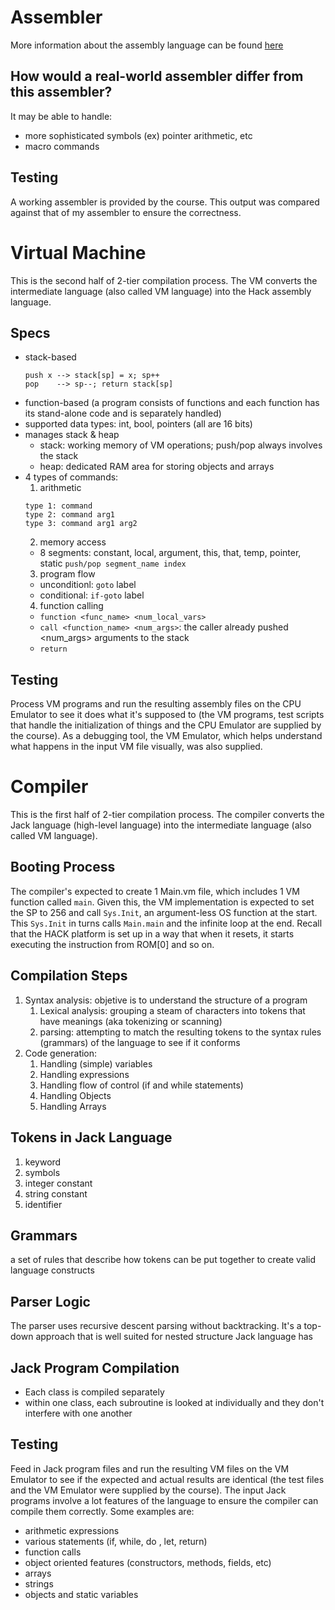 # Assembler
More information about the assembly language can be found [here](https://github.com/anngineery/nand2tetris?tab=readme-ov-file#hack-assembly-language--machine-code)

## How would a real-world assembler differ from this assembler?
It may be able to handle:
- more sophisticated symbols (ex) pointer arithmetic, etc
- macro commands

## Testing
A working assembler is provided by the course. This output was compared against that of my assembler to ensure the correctness.

# Virtual Machine
This is the second half of 2-tier compilation process. The VM converts the intermediate language (also called VM language) into the Hack assembly language.
## Specs
- stack-based
  ```
  push x --> stack[sp] = x; sp++
  pop    --> sp--; return stack[sp]
  ```
- function-based (a program consists of functions and each function has its stand-alone code and is separately handled)
- supported data types: int, bool, pointers (all are 16 bits)
- manages stack & heap
   - stack: working memory of VM operations; push/pop always involves the stack
   - heap: dedicated RAM area for storing objects and arrays
- 4 types of commands:
  1. arithmetic
	```
	type 1: command
	type 2: command arg1
	type 3: command arg1 arg2
	```
  2. memory access
  	- 8 segments: constant, local, argument, this, that, temp, pointer, static
  	  `push/pop segment_name index`
  3. program flow
	- unconditionl: `goto` label
	- conditional: `if-goto` label
  4. function calling
	- `function <func_name> <num_local_vars>`
	- `call <function_name> <num_args>`: the caller already pushed <num_args> arguments to the stack
	- `return`

## Testing
Process VM programs and run the resulting assembly files on the CPU Emulator to see it does what it's supposed to (the VM programs, test scripts that handle the initialization of things and the CPU Emulator are supplied by the course). As a debugging tool, the VM Emulator, which helps understand what happens in the input VM file visually, was also supplied.

# Compiler
This is the first half of 2-tier compilation process. The compiler converts the Jack language (high-level language) into the intermediate language (also called VM language).
## Booting Process
The compiler's expected to create 1 Main.vm file, which includes 1 VM function called `main`. Given this, the VM implementation is expected to set the SP to 256 and call `Sys.Init`, an argument-less OS function at the start. This `Sys.Init` in turns calls `Main.main` and the infinite loop at the end. Recall that the HACK platform is set up in a way that when it resets, it starts executing the instruction from ROM[0] and so on.

## Compilation Steps
1. Syntax analysis: objetive is to understand the structure of a program
	1. Lexical analysis: grouping a steam of characters into tokens that have meanings (aka tokenizing or scanning)
	2. parsing: attempting to match the resulting tokens to the syntax rules (grammars) of the language to see if it conforms
2. Code generation: 
   1. Handling (simple) variables
   2. Handling expressions
   3. Handling flow of control (if and while statements)
   4. Handling Objects
   5. Handling Arrays

## Tokens in Jack Language
1. keyword
2. symbols
3. integer constant
4. string constant
5. identifier

## Grammars
a set of rules that describe how tokens can be put together to create valid language constructs

## Parser Logic
The parser uses recursive descent parsing without backtracking. It's a top-down approach that is well suited for nested structure Jack language has

## Jack Program Compilation
- Each class is compiled separately
- within one class, each subroutine is looked at individually and they don't interfere with one another

## Testing
Feed in Jack program files and run the resulting VM files on the VM Emulator to see if the expected and actual results are identical (the test files and the VM Emulator were supplied by the course). The input Jack programs involve a lot features of the language to ensure the compiler can compile them correctly. Some examples are:
- arithmetic expressions
- various statements (if, while, do , let, return)
- function calls
- object oriented features (constructors, methods, fields, etc)
- arrays
- strings
- objects and static variables
